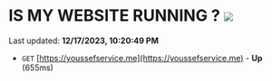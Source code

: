 # IS MY WEBSITE RUNNING ? [![](https://img.shields.io/static/v1?label=Sponsor&message=%E2%9D%A4&logo=GitHub&color=%23fe8e86)](https://github.com/sponsors/<username>)

Last updated: **12/17/2023, 10:20:49 PM**

- `GET` [https://youssefservice.me](https://youssefservice.me) - **Up** (655ms)
